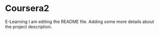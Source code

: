 # Coursera2
E-Learning
I am editing the README file. Adding some more details about the project description.


